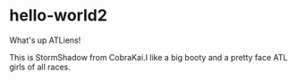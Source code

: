 # hello-world2

What's up ATLiens!

This is StormShadow from CobraKai.I like a big booty and a pretty face ATL girls of all races.
